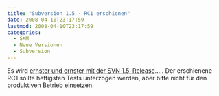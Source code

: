 ```yaml
---
title: "Subversion 1.5 - RC1 erschienen"
date: 2008-04-10T23:17:59
lastmod: 2008-04-10T23:17:59
categories:
  - SKM
  - Neue Versionen
  - Subversion
---
```

Es wird [ernster und ernster mit der SVN 1.5. Release](http://subversion.tigris.org/servlets/ReadMsg?list=dev&msgNo=137010 "ernster und ernster mit der SVN 1.5. Release").....
Der erschienene RC1 sollte heftigsten Tests unterzogen werden, aber bitte nicht für den produktiven Betrieb einsetzen.
